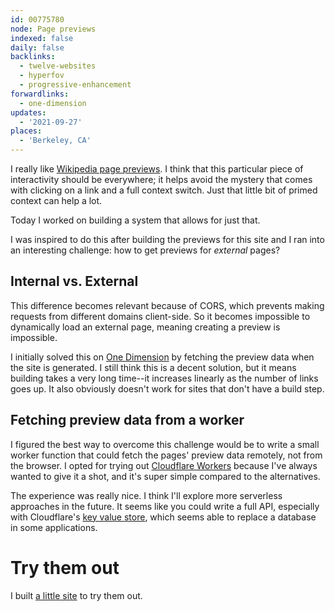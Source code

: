 ```yaml
---
id: 00775780
node: Page previews
indexed: false
daily: false
backlinks:
  - twelve-websites
  - hyperfov
  - progressive-enhancement
forwardlinks:
  - one-dimension
updates:
  - '2021-09-27'
places:
  - 'Berkeley, CA'
---
```


I really like [Wikipedia page previews](https://diff.wikimedia.org/2018/04/18/how-we-designed-page-previews-for-wikipedia/). I think that this particular piece of interactivity should be everywhere; it helps avoid the mystery that comes with clicking on a link and a full context switch. Just that little bit of primed context can help a lot.

Today I worked on building a system that allows for just that.

I was inspired to do this after building the previews for this site and I ran into an interesting challenge: how to get previews for _external_ pages?

## Internal vs. External

This difference becomes relevant because of CORS, which prevents making requests from different domains client-side. So it becomes impossible to dynamically load an external page, meaning creating a preview is impossible.

I initially solved this on [One Dimension](one-dimension.md) by fetching the preview data when the site is generated. I still think this is a decent solution, but it means building takes a very long time--it increases linearly as the number of links goes up. It also obviously doesn't work for sites that don't have a build step.

## Fetching preview data from a worker

I figured the best way to overcome this challenge would be to write a small worker function that could fetch the pages' preview data remotely, not from the browser. I opted for trying out [Cloudflare Workers](https://workers.cloudflare.com/) because I've always wanted to give it a shot, and it's super simple compared to the alternatives.

The experience was really nice. I think I'll explore more serverless approaches in the future. It seems like you could write a full API, especially with Cloudflare's [key value store](https://www.cloudflare.com/products/workers-kv/), which seems able to replace a database in some applications.

# Try them out

I built [a little site](https://previews.hyperfov.com) to try them out.
